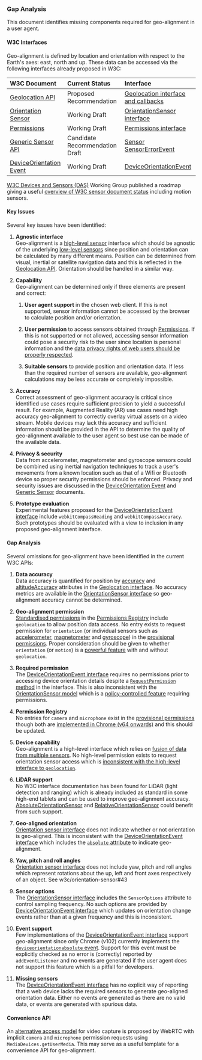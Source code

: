 ### Gap Analysis

This document identifies missing components required for geo-alignment in a user agent.

#### W3C Interfaces

Geo-alignment is defined by location and orientation with respect to the Earth's axes: east, north and up. These data can be accessed via the following interfaces already proposed in W3C:

| W3C Document | Current Status | Interface |
| :-- | :-- | :-- |
| [Geolocation API](https://www.w3.org/TR/geolocation/) | Proposed Recommendation | [Geolocation interface and callbacks](https://www.w3.org/TR/geolocation/#geolocation_interface) |
| [Orientation Sensor](https://www.w3.org/TR/orientation-sensor/) | Working Draft | [OrientationSensor interface](https://www.w3.org/TR/orientation-sensor/#orientationsensor-interface) |
| [Permissions](https://www.w3.org/TR/permissions/) | Working Draft | [Permissions interface](https://www.w3.org/TR/permissions/#permissions-interface) |
| [Generic Sensor API](https://www.w3.org/TR/generic-sensor/) | Candidate Recommendation Draft | [Sensor](https://www.w3.org/TR/generic-sensor/#the-sensor-interface)<br />[SensorErrorEvent](https://www.w3.org/TR/generic-sensor/#the-sensor-error-event-interface) |
| [DeviceOrientation Event](https://www.w3.org/TR/orientation-event/)| Working Draft | [DeviceOrientationEvent](https://www.w3.org/TR/orientation-event/#idl-index)|

[W3C Devices and Sensors (DAS)](https://www.w3.org/das/) Working Group published a roadmap giving a useful [overview of W3C sensor document status](https://www.w3.org/das/roadmap) including motion sensors.

#### Key Issues

Several key issues have been identified:

 1. **Agnostic interface**
 \
  Geo-alignment is a [high-level sensor](https://www.w3.org/TR/motion-sensors/#highlevel-sensors) interface which should be agnostic of the underlying [low-level sensors](https://www.w3.org/TR/motion-sensors/#low-level-sensors) since position and orientation can be calculated by many different means. Position can be determined from visual, inertial or satellite navigation data and this is reflected in the [Geolocation API](https://www.w3.org/TR/geolocation/). Orientation should be handled in a similar way.

 1. **Capability**
 \
  Geo-alignment can be determined only if three elements are present and correct:

    1. **User agent support** in the chosen web client. If this is not supported, sensor information cannot be accessed by the browser to calculate position and/or orientation.

    1. **User permission** to access sensors obtained through [Permissions](https://www.w3.org/TR/permissions/). If this is not supported or not allowed, accessing sensor information could pose a security risk to the user since location is personal information and the [data privacy rights of web users should be properly respected](https://www.w3.org/Privacy/).

    1. **Suitable sensors** to provide position and orientation data. If less than the required number of sensors are available, geo-alignment calculations may be less accurate or completely impossible.

 1. **Accuracy**
 \
  Correct assessment of geo-alignment accuracy is critical since identified use cases require sufficient precision to yield a successful result. For example, Augmented Reality (AR) use cases need high accuracy geo-alignment to correctly overlay virtual assets on a video stream. Mobile devices may lack this accuracy and sufficient information should be provided in the API to determine the quality of geo-alignment available to the user agent so best use can be made of the available data.

 1. **Privacy & security**
 \
  Data from accelerometer, magnetometer and gyroscope sensors could be combined using inertial navigation techniques to track a user's movements from a known location such as that of a Wifi or Bluetooth device so proper security permissions should be enforced. Privacy and security issues are discussed in the [DeviceOrientation Event](https://www.w3.org/TR/orientation-event/#security-and-privacy) and [Generic Sensor](https://www.w3.org/TR/generic-sensor/#security-and-privacy) documents.

 1. **Prototype evaluation**
 \
  Experimental features proposed for the [DeviceOrientationEvent interface](https://developer.mozilla.org/en-US/docs/Web/API/DeviceOrientationEvent#properties) include `webkitCompassHeading` and `webkitCompassAccuracy`. Such prototypes should be evaluated with a view to inclusion in any proposed geo-alignment interface.

#### Gap Analysis

Several omissions for geo-alignment have been identified in the current W3C APIs:

 1. **Data accuracy**
 \
  Data accuracy is quantified for position by [accuracy](https://www.w3.org/TR/geolocation/#dom-geolocationcoordinates-accuracy) and [altitudeAccuracy](https://www.w3.org/TR/geolocation/#dom-geolocationcoordinates-altitudeaccuracy) attributes in the [Geolocation interface](https://www.w3.org/TR/geolocation/#coordinates_interface). No accuracy metrics are available in the [OrientationSensor interface](https://www.w3.org/TR/orientation-sensor/#orientationsensor-interface) so geo-alignment accuracy cannot be determined.

 1. **Geo-alignment permission**
 \
   [Standardised permissions](https://w3c.github.io/permissions-registry/#registry-table-of-standardized-permissions) in the [Permissions Registry](https://w3c.github.io/permissions-registry) include `geolocation` to allow position data access. No entry exists to request permission for `orientation` (or individual sensors such as [accelerometer](https://www.w3.org/TR/accelerometer/#accelerometer-interface), [magnetometer](https://www.w3.org/TR/magnetometer/#magnetometer-interface) and [gyroscope](https://www.w3.org/TR/gyroscope/#gyroscope-interface)) in the [provisional permissions](https://w3c.github.io/permissions-registry/#registry-table-of-provisional-permissions). Proper consideration should be given to whether `orientation` (or `motion`) is a [powerful feature](https://www.w3.org/TR/permissions/#dfn-powerful-feature) with and without `geolocation`.

 1. **Required permission**
 \
   The [DeviceOrientationEvent interface](https://www.w3.org/TR/orientation-event/#deviceorientationevent) requires no permissions prior to accessing device orientation details despite a [`RequestPermission` method](https://www.w3.org/TR/orientation-event/#dom-deviceorientationevent-requestpermission) in the interface. This is also inconsistent with the [OrientationSensor model](https://www.w3.org/TR/orientation-sensor/#model) which is a [policy-controlled feature](https://www.w3.org/TR/permissions-policy/#policy-controlled-feature) requiring permissions.

 1. **Permission Registry**
 \
  No entries for `camera` and `microphone` exist in the [provisional permissions](https://w3c.github.io/permissions-registry/#registry-table-of-provisional-permissions) though both are [implemented in Chrome (v64 onwards)](https://developer.mozilla.org/en-US/docs/Web/API/Permissions_API#permissions_interface) and this should be updated.

 1. **Device capability**
 \
  Geo-alignment is a high-level interface which relies on [fusion of data from multiple sensors](https://w3c.github.io/motion-sensors/#fusion-sensors). No high-level permission exists to request orientation sensor access which is [inconsistent with the high-level interface to `geolocation`](https://www.w3.org/TR/geolocation/#check-permission).

 1. **LiDAR support**
 \
  No W3C interface documentation has been found for LiDAR (light detection and ranging) which is already included as standard in some high-end tablets and can be used to improve geo-alignment accuracy. [AbsoluteOrientationSensor](https://w3c.github.io/orientation-sensor/#absoluteorientationsensor-interface) and [RelativeOrientationSensor](https://w3c.github.io/orientation-sensor/#relativeorientationsensor-interface) could benefit from such support.

 1. **Geo-aligned orientation**
 \
  [Orientation sensor interface](https://w3c.github.io/orientation-sensor/#orientationsensor-interface) does not indicate whether or not orientation is geo-aligned. This is inconsistent with the [DeviceOrientationEvent interface](https://www.w3.org/TR/orientation-event/#deviceorientationevent) which includes the [`absolute` attribute](https://www.w3.org/TR/orientation-event/#dom-deviceorientationevent-absolute) to indicate geo-alignment.

 1. **Yaw, pitch and roll angles**
 \
  [Orientation sensor interface](https://w3c.github.io/orientation-sensor/#orientationsensor-interface) does not include yaw, pitch and roll angles which represent rotations about the up, left and front axes respectively of an object. See w3c/orientation-sensor#43

 1. **Sensor options**
 \
  The [OrientationSensor interface](https://www.w3.org/TR/orientation-sensor/#orientationsensor-interface) includes the `SensorOptions` attribute to control sampling frequency. No such options are provided by [DeviceOrientationEvent interface](https://www.w3.org/TR/orientation-event/#deviceorientationevent) which updates on orientation change events rather than at a given frequency and this is inconsistent.

 1. **Event support**
 \
  Few implementations of the [DeviceOrientationEvent interface](https://www.w3.org/TR/orientation-event/#deviceorientationevent) support geo-alignment since only Chrome (v102) currently implements the [`deviceorientationabsolute` event](https://www.w3.org/TR/orientation-event/#deviceorientationabsolute). Support for this event must be explicitly checked as no error is (correctly) reported by `addEventListener` and no events are generated if the user agent does not support this feature which is a pitfall for developers.

 1. **Missing sensors**
 \
  The [DeviceOrientationEvent interface](https://www.w3.org/TR/orientation-event/#deviceorientationevent) has no explicit way of reporting that a web device lacks the required sensors to generate geo-aligned orientation data. Either no events are generated as there are no valid data, or events are generated with spurious data.

#### Convenience API

An [alternative access model](https://www.w3.org/TR/mediacapture-streams/#dom-mediadevices-getusermedia) for video capture is proposed by WebRTC with implicit `camera` and `microphone` permission requests using `MediaDevices.getUserMedia`. This may serve as a useful template for a convenience API for geo-alignment.
